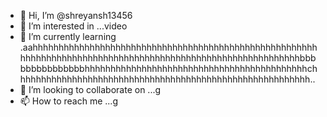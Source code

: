 - 👋 Hi, I’m @shreyansh13456
- 👀 I’m interested in ...video
- 🌱 I’m currently learning .aahhhhhhhhhhhhhhhhhhhhhhhhhhhhhhhhhhhhhhhhhhhhhhhhhhhhhhhhhhhhhhhhhhhhhhhhhhhhhhhhhhhhhhhhhhhhhhhhhhhhhhhhhhhhhbbbbbbbbbbbbbbbhhhhhhhhhhhhhhhhhhhhhhhhhhhhhhhhhhhhhhhhhhhchhhhhhhhhhhhhhhhhhhhhhhhhhhhhhhhhhhhhhhhhhhhhhhhhhhhhhhhh..
- 💞️ I’m looking to collaborate on ...g
- 📫 How to reach me ...g

<!---
shreyansh13456/shreyansh13456 is a ✨ special ✨ repository because its `README.md` (this file) appears on your GitHub profile.
You can click the Preview link to take a look at your changes.
--->
